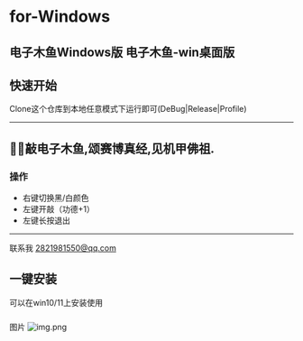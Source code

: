 
# for-Windows
电子木鱼Windows版
电子木鱼-win桌面版
--- 
## 快速开始
Clone这个仓库到本地任意模式下运行即可(DeBug|Release|Profile)

---
🙏🏿敲电子木鱼,颂赛博真经,见机甲佛祖.
--

### 操作
- 右键切换黑/白颜色  
- 左键开敲（功德+1）  
- 左键长按退出

--- 
联系我 2821981550@qq.com

## 一键安装
可以在win10/11上安装使用

###
图片
![img.png](http://file.iqg.cc/18w5qdLs)